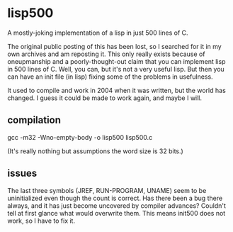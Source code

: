 # lisp500
A mostly-joking implementation of a lisp in just 500 lines of C.

The original public posting of this has been lost, so I searched for it in my own archives and am reposting it.
This only really exists because of oneupmanship and a poorly-thought-out claim that you can implement lisp
in 500 lines of C. Well, you can, but it's not a very useful lisp. But then you can have an init file (in lisp)
fixing some of the problems in usefulness.

It used to compile and work in 2004 when it was written, but the world has changed. I guess it could be made
to work again, and maybe I will.

## compilation

gcc -m32 -Wno-empty-body -o lisp500 lisp500.c

(It's really nothing but assumptions the word size is 32 bits.)

## issues

The last three symbols (JREF, RUN-PROGRAM, UNAME) seem to be uninitialized even though the count is correct.
Has there been a bug there always, and it has just become uncovered by compiler advances? Couldn't tell at first
glance what would overwrite them. This means init500 does not work, so I have to fix it.
